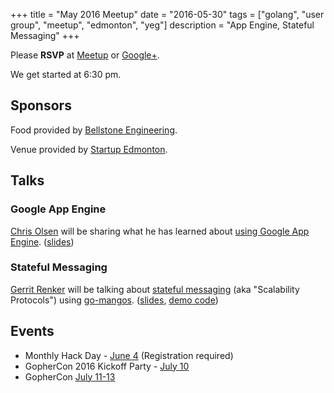 +++
title = "May 2016 Meetup"
date = "2016-05-30"
tags = ["golang", "user group", "meetup", "edmonton", "yeg"]
description = "App Engine, Stateful Messaging"
+++

Please **RSVP** at [Meetup](https://www.meetup.com/startupedmonton/events/227020733/) or [Google+](https://plus.google.com/events/cgl9ql88dcn4d56jgp1jr6flqos?authkey=CI3SxKqRtsjJSw).

We get started at 6:30 pm.

## Sponsors 

Food provided by [Bellstone Engineering](https://bellstone.ca/).

Venue provided by [Startup Edmonton](https://www.startupedmonton.com/).

## Talks

### Google App Engine

[Chris Olsen](https://github.com/chrisolsen) will be sharing what he has learned about [using Google App Engine](https://cloud.google.com/appengine/). ([slides](https://talks.godoc.org/github.com/edmontongo/presentations/2016-05/appengine/appengine.slide))

### Stateful Messaging

[Gerrit Renker](https://github.com/grrtrr) will be talking about [stateful messaging](http://nanomsg.org/) (aka "Scalability Protocols") using [go-mangos](https://github.com/go-mangos/mangos). ([slides](https://talks.godoc.org/github.com/edmontongo/presentations/2016-05/Stateful-Messaging-in-Go/slides/sp.slide), [demo code](https://github.com/edmontongo/presentations/tree/master/2016-05/Stateful-Messaging-in-Go/demo))

## Events

* Monthly Hack Day - [June 4](https://www.meetup.com/startupedmonton/events/231029062/) (Registration required)
* GopherCon 2016 Kickoff Party - [July 10](https://www.meetup.com/Denver-Go-Language-User-Group/events/229341754/)
* GopherCon [July 11-13](https://www.gophercon.com/)

